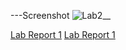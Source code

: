 ---Screenshot
![Lab2__](https://user-images.githubusercontent.com/103292060/162549793-5e1c8a37-1d22-4e22-ab08-72fadac7d78e.PNG) 

[Lab Report 1](lab-report-1-week-2.html)
[Lab Report 1](https://<your-username>.github.io/<your-lab-reports-repo>/lab-report-1-week-2.html)
